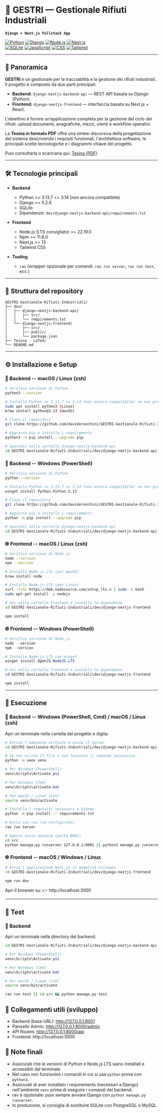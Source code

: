 # 🦺 GESTRI — Gestionale Rifiuti Industriali

**`Django + Next.js Fullstack App`**

[![Python](https://img.shields.io/badge/python-3.13.7-blue)](https://www.python.org/)
[![Django](https://img.shields.io/badge/framework-Django-orange)](https://www.djangoproject.com/)
[![Node.js](https://img.shields.io/badge/nodejs-22.19.0-green)](https://nodejs.org/)
[![Next.js](https://img.shields.io/badge/framework-Next.js-brown)](https://nextjs.org/)  
[![SQLite](https://img.shields.io/badge/database-SQLite-lightgrey)](https://www.sqlite.org/)
[![JavaScript](https://img.shields.io/badge/lang-JavaScript-yellow)](https://developer.mozilla.org/docs/Web/JavaScript)
[![CSS](https://img.shields.io/badge/lang-CSS-blue)](https://developer.mozilla.org/docs/Web/CSS)
[![Tailwind](https://img.shields.io/badge/framework-Tailwind-blueviolet)](https://tailwindcss.com/)

---

## 🎯 Panoramica

**GESTRI** è un gestionale per la tracciabilità e la gestione dei rifiuti industriali.  
Il progetto è composto da due parti principali:

- **Backend:** `django-nextjs-backend-api` — REST API basata su Django (Python).
- **Frontend:** `django-nextjs-frontend` — interfaccia basata su Next.js + React.

L’obiettivo è fornire un’applicazione completa per la gestione del ciclo dei rifiuti: upload documenti, anagrafiche, mezzi, utenti e workflow operativi.

La **Tesina in formato PDF** offre una sintesi discorsiva della progettazione del sistema descrivendo i requisiti funzionali, l'architettura software, le principali scelte tecnologiche e i diagrammi chiave del progetto.

Puoi consultarla o scaricarla qui: [Tesina (PDF)](./Tesina%20-%20LaTeX/tesina.pdf)

---

## 🛠️ Tecnologie principali

- **Backend**

  - Python >= 3.13.7 <= 3.14 (non ancora compatibile)
  - Django >= 5.2.6
  - SQLite
  - Dipendenze: `dev/django-nextjs-backend-api/requirements.txt`

- **Frontend**

  - Node.js (LTS consigliato) >= 22.19.0
  - Npm >= 11.6.0
  - Next.js >= 13
  - Tailwind CSS

- **Tooling**
  - `rav` (wrapper opzionale per comandi: `rav run server`, `rav run test`, ecc.)

---

## 📁 Struttura del repository

```
GESTRI-Gestionale-Rifiuti-Industriali/
├── dev/
│   ├── django-nextjs-backend-api/
│   │   ├── src/
│   │   └── requirements.txt
│   └── django-nextjs-frontend/
│       ├── src/
│       ├── public/
│       └── package.json
├── Tesina - LaTeX/
└── README.md
```

---

## ⚙️ Installazione e Setup

### 🐍 Backend -- macOS / Linux (zsh)

```bash
# Verifica versione di Python
python3 --version
```

```bash
# Installa Python >= 3.13.7 <= 3.14 (non ancora compatibile) se non presente
sudo apt install python3 (Linux)
brew install python@3.13 (macOS)
```

```bash
# Clona il repository
git clone https://github.com/davideronchini/GESTRI-Gestionale-Rifiuti-Industriali.git
```

```bash
# Aggiorna pip e installa i requirements
python3 -m pip install --upgrade pip
```

```bash
# Spostati nella cartella django-nextjs-backend-api
cd GESTRI-Gestionale-Rifiuti-Industriali/dev/django-nextjs-backend-api
```

### 🐍 Backend -- Windows (PowerShell)

```bash
# Verifica versione di Python
python --version
```

```bash
# Installa Python >= 3.13.7 <= 3.14 (non ancora compatibile) se non presente
winget install Python.Python.3.13
```

```bash
# Clona il repository
git clone https://github.com/davideronchini/GESTRI-Gestionale-Rifiuti-Industriali.git
```

```bash
# Aggiorna pip e installa i requirements
python -m pip install --upgrade pip
```

```bash
# Spostati nella cartella django-nextjs-backend-api
cd GESTRI-Gestionale-Rifiuti-Industriali/dev/django-nextjs-backend-api
```

### 🌐 Frontend -- macOS / Linux (zsh)

```bash
# Verifica versione di Node.js
node --version
npm --version
```

```bash
# Installa Node.js LTS (per macOS)
brew install node
```

```bash
# Installa Node.js LTS (per Linux)
curl -fsSL https://deb.nodesource.com/setup_lts.x | sudo -E bash -
sudo apt-get install -y nodejs
```

```bash
# Vai nella cartella frontend e installa le dipendenze
cd GESTRI-Gestionale-Rifiuti-Industriali/dev/django-nextjs-frontend
```

```bash
npm install
```

### 🌐 Frontend -- Windows (PowerShell)

```powershell
# Verifica versione di Node.js
node --version
npm --version
```

```powershell
# Installa Node.js LTS con winget
winget install OpenJS.NodeJS.LTS
```

```powershell
# Vai nella cartella frontend e installa le dipendenze
cd GESTRI-Gestionale-Rifiuti-Industriali\dev\django-nextjs-frontend
```

```powershell
npm install
```

---

## 🚀 Esecuzione

### 🐍 Backend -- Windows (PowerShell, Cmd) / macOS / Linux (zsh)
Apri un terminale nella cartella del progetto e digita:

```bash
# Attiva l’ambiente virtuale e avvia il server
cd GESTRI-Gestionale-Rifiuti-Industriali/dev/django-nextjs-backend-api
```

```bash
# Se non esiste il file e non funziona il comando successivo
python -m venv venv
```

```powershell
# Per Windows (PowerShell)
venv\Scripts\Activate.ps1
```

```powershell
# Per Windows (Cmd)
venv\Scripts\activate.bat
```

```bash
# Per macOS / Linux (zsh)
source venv/bin/activate
```

```bash
# Installa i requisiti necessari a Django
python -m pip install -r requirements.txt
```

```bash
# Avvio con rav (se configurato)
rav run server
```

```bash
# Oppure avvio manuale (porta 8001)
cd src
python manage.py runserver 127.0.0.1:8001 || python3 manage.py runserver 127.0.0.1:8001
```

### 🌐 Frontend -- macOS / Windows / Linux

```bash
# Avvia l’applicazione Next.js in modalità sviluppo
cd GESTRI-Gestionale-Rifiuti-Industriali/dev/django-nextjs-frontend
```

```bash
npm run dev
```

Apri il browser su:
👉 http://localhost:3000

---

## 🧪 Test
### 🐍 Backend
Apri un terminale nella directory del backend:

```bash
cd GESTRI-Gestionale-Rifiuti-Industriali/dev/django-nextjs-backend-api
```

```powershell
# Per Windows (PowerShell)
venv\Scripts\Activate.ps1
```

```powershell
# Per Windows (Cmd)
venv\Scripts\activate.bat
```

```bash
# Per macOS / Linux (zsh)
source venv/bin/activate
```

```bash
rav run test || cd src && python manage.py test
```

## 🔗 Collegamenti utili (sviluppo)
- Backend (base URL): http://127.0.0.1:8001
- Pannello Admin: http://127.0.0.1:8000/admin
- API Routes: http://127.0.0.1:8000/api
- Frontend: http://localhost:3000

## 📎 Note finali
- Assicurati che le versioni di Python e Node.js LTS siano installati e accessibili dal terminale.
- Nel caso non funzionino i comandi in cui si usa `python` prova con `python3`.
- Assicurati di aver installato i requirements (necessari a Django) nell'ambiente `venv` prima di eseguire i comandi del backend.
- rav è opzionale: puoi sempre avviare Django con `python manage.py runserver`.
- In produzione, si consiglia di sostituire SQLite con PostgreSQL o MySQL.
